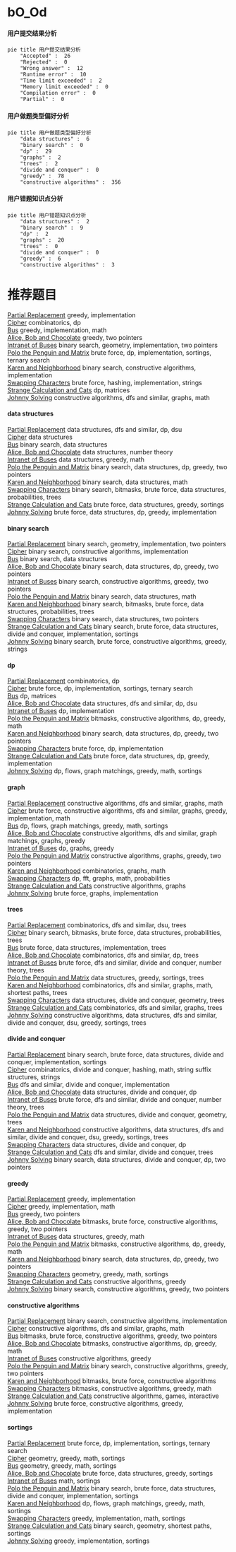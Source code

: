 # bO_Od
<!-- tabs:start -->
#### **用户提交结果分析**

```mermaid
pie title 用户提交结果分析
    "Accepted" :  26
    "Rejected" :  0
    "Wrong answer" :  12
    "Runtime error" :  10
    "Time limit exceeded" :  2
    "Memory limit exceeded" :  0
    "Compilation error" :  0
    "Partial" :  0
```
#### **用户做题类型偏好分析**

```mermaid
pie title 用户做题类型偏好分析
    "data structures" :  6
    "binary search" :  0
    "dp" :  29
    "graphs" :  2
    "trees" :  2
    "divide and conquer" :  0
    "greedy" :  78
    "constructive algorithms" :  356
```
#### **用户错题知识点分析**

```mermaid
pie title 用户错题知识点分析
    "data structures" :  2
    "binary search" :  9
    "dp" :  2
    "graphs" :  20
    "trees" :  0
    "divide and conquer" :  0
    "greedy" :  6
    "constructive algorithms" :  3
```
<!-- tabs:end -->
# 推荐题目
[Partial Replacement](http://codeforces.com/problemset/problem/1506/B)		greedy,
                        implementation		  
[Cipher](http://codeforces.com/problemset/problem/156/C)		combinatorics,
                        dp		  
[Bus](http://codeforces.com/problemset/problem/864/C)		greedy,
                        implementation,
                        math		  
[Alice, Bob and Chocolate](http://codeforces.com/problemset/problem/6/C)		greedy,
                        two pointers		  
[Intranet of Buses](https://codeforces.com/contest/781/problem/F)		binary search,
                        geometry,
                        implementation,
                        two pointers		  
[Polo the Penguin and Matrix](http://codeforces.com/problemset/problem/289/B)		brute force,
                        dp,
                        implementation,
                        sortings,
                        ternary search		  
[Karen and Neighborhood](http://codeforces.com/problemset/problem/815/E)		binary search,
                        constructive algorithms,
                        implementation		  
[Swapping Characters](http://codeforces.com/problemset/problem/903/E)		brute force,
                        hashing,
                        implementation,
                        strings		  
[Strange Calculation and Cats](http://codeforces.com/problemset/problem/593/E)		dp,
                        matrices		  
[Johnny Solving](http://codeforces.com/problemset/problem/1103/C)		constructive algorithms,
                        dfs and similar,
                        graphs,
                        math		  
<!-- tabs:start -->
#### **data structures**
[Partial Replacement](http://codeforces.com/problemset/problem/292/D)		data structures,
                        dfs and similar,
                        dp,
                        dsu		  
[Cipher](http://codeforces.com/problemset/problem/981/G)		data structures		  
[Bus](http://codeforces.com/problemset/problem/713/D)		binary search,
                        data structures		  
[Alice, Bob and Chocolate](http://codeforces.com/problemset/problem/870/F)		data structures,
                        number theory		  
[Intranet of Buses](http://codeforces.com/problemset/problem/1209/H)		data structures,
                        greedy,
                        math		  
[Polo the Penguin and Matrix](http://codeforces.com/problemset/problem/1492/C)		binary search,
                        data structures,
                        dp,
                        greedy,
                        two pointers		  
[Karen and Neighborhood](http://codeforces.com/problemset/problem/1490/G)		binary search,
                        data structures,
                        math		  
[Swapping Characters](http://codeforces.com/problemset/problem/1479/D)		binary search,
                        bitmasks,
                        brute force,
                        data structures,
                        probabilities,
                        trees		  
[Strange Calculation and Cats](http://codeforces.com/problemset/problem/1497/A)		brute force,
                        data structures,
                        greedy,
                        sortings		  
[Johnny Solving](http://codeforces.com/problemset/problem/1491/C)		brute force,
                        data structures,
                        dp,
                        greedy,
                        implementation		  
#### **binary search**
[Partial Replacement](https://codeforces.com/contest/781/problem/F)		binary search,
                        geometry,
                        implementation,
                        two pointers		  
[Cipher](http://codeforces.com/problemset/problem/815/E)		binary search,
                        constructive algorithms,
                        implementation		  
[Bus](http://codeforces.com/problemset/problem/713/D)		binary search,
                        data structures		  
[Alice, Bob and Chocolate](http://codeforces.com/problemset/problem/1492/C)		binary search,
                        data structures,
                        dp,
                        greedy,
                        two pointers		  
[Intranet of Buses](http://codeforces.com/problemset/problem/1463/D)		binary search,
                        constructive algorithms,
                        greedy,
                        two pointers		  
[Polo the Penguin and Matrix](http://codeforces.com/problemset/problem/1490/G)		binary search,
                        data structures,
                        math		  
[Karen and Neighborhood](http://codeforces.com/problemset/problem/1479/D)		binary search,
                        bitmasks,
                        brute force,
                        data structures,
                        probabilities,
                        trees		  
[Swapping Characters](http://codeforces.com/problemset/problem/1436/E)		binary search,
                        data structures,
                        two pointers		  
[Strange Calculation and Cats](http://codeforces.com/problemset/problem/1461/D)		binary search,
                        brute force,
                        data structures,
                        divide and conquer,
                        implementation,
                        sortings		  
[Johnny Solving](http://codeforces.com/problemset/problem/1493/C)		binary search,
                        brute force,
                        constructive algorithms,
                        greedy,
                        strings		  
#### **dp**
[Partial Replacement](http://codeforces.com/problemset/problem/156/C)		combinatorics,
                        dp		  
[Cipher](http://codeforces.com/problemset/problem/289/B)		brute force,
                        dp,
                        implementation,
                        sortings,
                        ternary search		  
[Bus](http://codeforces.com/problemset/problem/593/E)		dp,
                        matrices		  
[Alice, Bob and Chocolate](http://codeforces.com/problemset/problem/292/D)		data structures,
                        dfs and similar,
                        dp,
                        dsu		  
[Intranet of Buses](http://codeforces.com/problemset/problem/1206/B)		dp,
                        implementation		  
[Polo the Penguin and Matrix](http://codeforces.com/problemset/problem/1491/D)		bitmasks,
                        constructive algorithms,
                        dp,
                        greedy,
                        math		  
[Karen and Neighborhood](http://codeforces.com/problemset/problem/1492/C)		binary search,
                        data structures,
                        dp,
                        greedy,
                        two pointers		  
[Swapping Characters](https://codeforces.com/contest/1457/problem/C)		brute force,
                        dp,
                        implementation		  
[Strange Calculation and Cats](http://codeforces.com/problemset/problem/1491/C)		brute force,
                        data structures,
                        dp,
                        greedy,
                        implementation		  
[Johnny Solving](http://codeforces.com/problemset/problem/1437/C)		dp,
                        flows,
                        graph matchings,
                        greedy,
                        math,
                        sortings		  
#### **graph**
[Partial Replacement](http://codeforces.com/problemset/problem/1103/C)		constructive algorithms,
                        dfs and similar,
                        graphs,
                        math		  
[Cipher](http://codeforces.com/problemset/problem/1487/C)		brute force,
                        constructive algorithms,
                        dfs and similar,
                        graphs,
                        greedy,
                        implementation,
                        math		  
[Bus](http://codeforces.com/problemset/problem/1437/C)		dp,
                        flows,
                        graph matchings,
                        greedy,
                        math,
                        sortings		  
[Alice, Bob and Chocolate](http://codeforces.com/problemset/problem/1470/D)		constructive algorithms,
                        dfs and similar,
                        graph matchings,
                        graphs,
                        greedy		  
[Intranet of Buses](http://codeforces.com/problemset/problem/1476/C)		dp,
                        graphs,
                        greedy		  
[Polo the Penguin and Matrix](http://codeforces.com/problemset/problem/1304/D)		constructive algorithms,
                        graphs,
                        greedy,
                        two pointers		  
[Karen and Neighborhood](http://codeforces.com/problemset/problem/1475/C)		combinatorics,
                        graphs,
                        math		  
[Swapping Characters](http://codeforces.com/problemset/problem/553/E)		dp,
                        fft,
                        graphs,
                        math,
                        probabilities		  
[Strange Calculation and Cats](http://codeforces.com/problemset/problem/1495/C)		constructive algorithms,
                        graphs		  
[Johnny Solving](http://codeforces.com/problemset/problem/1510/K)		brute force,
                        graphs,
                        implementation		  
#### **trees**
[Partial Replacement](http://codeforces.com/problemset/problem/1254/E)		combinatorics,
                        dfs and similar,
                        dsu,
                        trees		  
[Cipher](http://codeforces.com/problemset/problem/1479/D)		binary search,
                        bitmasks,
                        brute force,
                        data structures,
                        probabilities,
                        trees		  
[Bus](http://codeforces.com/problemset/problem/1511/C)		brute force,
                        data structures,
                        implementation,
                        trees		  
[Alice, Bob and Chocolate](http://codeforces.com/problemset/problem/1499/F)		combinatorics,
                        dfs and similar,
                        dp,
                        trees		  
[Intranet of Buses](http://codeforces.com/problemset/problem/1491/E)		brute force,
                        dfs and similar,
                        divide and conquer,
                        number theory,
                        trees		  
[Polo the Penguin and Matrix](http://codeforces.com/problemset/problem/1466/D)		data structures,
                        greedy,
                        sortings,
                        trees		  
[Karen and Neighborhood](http://codeforces.com/problemset/problem/1495/D)		combinatorics,
                        dfs and similar,
                        graphs,
                        math,
                        shortest paths,
                        trees		  
[Swapping Characters](http://codeforces.com/problemset/problem/1303/G)		data structures,
                        divide and conquer,
                        geometry,
                        trees		  
[Strange Calculation and Cats](http://codeforces.com/problemset/problem/1454/E)		combinatorics,
                        dfs and similar,
                        graphs,
                        trees		  
[Johnny Solving](http://codeforces.com/problemset/problem/1494/D)		constructive algorithms,
                        data structures,
                        dfs and similar,
                        divide and conquer,
                        dsu,
                        greedy,
                        sortings,
                        trees		  
#### **divide and conquer**
[Partial Replacement](http://codeforces.com/problemset/problem/1461/D)		binary search,
                        brute force,
                        data structures,
                        divide and conquer,
                        implementation,
                        sortings		  
[Cipher](http://codeforces.com/problemset/problem/1466/G)		combinatorics,
                        divide and conquer,
                        hashing,
                        math,
                        string suffix structures,
                        strings		  
[Bus](http://codeforces.com/problemset/problem/1490/D)		dfs and similar,
                        divide and conquer,
                        implementation		  
[Alice, Bob and Chocolate](https://codeforces.com/contest/1483/problem/C)		data structures,
                        divide and conquer,
                        dp		  
[Intranet of Buses](http://codeforces.com/problemset/problem/1491/E)		brute force,
                        dfs and similar,
                        divide and conquer,
                        number theory,
                        trees		  
[Polo the Penguin and Matrix](http://codeforces.com/problemset/problem/1303/G)		data structures,
                        divide and conquer,
                        geometry,
                        trees		  
[Karen and Neighborhood](http://codeforces.com/problemset/problem/1494/D)		constructive algorithms,
                        data structures,
                        dfs and similar,
                        divide and conquer,
                        dsu,
                        greedy,
                        sortings,
                        trees		  
[Swapping Characters](http://codeforces.com/problemset/problem/1482/E)		data structures,
                        divide and conquer,
                        dp		  
[Strange Calculation and Cats](http://codeforces.com/problemset/problem/566/C)		dfs and similar,
                        divide and conquer,
                        trees		  
[Johnny Solving](http://codeforces.com/problemset/problem/1428/F)		binary search,
                        data structures,
                        divide and conquer,
                        dp,
                        two pointers		  
#### **greedy**
[Partial Replacement](http://codeforces.com/problemset/problem/1506/B)		greedy,
                        implementation		  
[Cipher](http://codeforces.com/problemset/problem/864/C)		greedy,
                        implementation,
                        math		  
[Bus](http://codeforces.com/problemset/problem/6/C)		greedy,
                        two pointers		  
[Alice, Bob and Chocolate](https://codeforces.com/contest/1501/problem/E)		bitmasks,
                        brute force,
                        constructive algorithms,
                        greedy,
                        two pointers		  
[Intranet of Buses](http://codeforces.com/problemset/problem/1209/H)		data structures,
                        greedy,
                        math		  
[Polo the Penguin and Matrix](http://codeforces.com/problemset/problem/1491/D)		bitmasks,
                        constructive algorithms,
                        dp,
                        greedy,
                        math		  
[Karen and Neighborhood](http://codeforces.com/problemset/problem/1492/C)		binary search,
                        data structures,
                        dp,
                        greedy,
                        two pointers		  
[Swapping Characters](https://codeforces.com/contest/1496/problem/C)		geometry,
                        greedy,
                        math,
                        sortings		  
[Strange Calculation and Cats](http://codeforces.com/problemset/problem/1493/A)		constructive algorithms,
                        greedy		  
[Johnny Solving](http://codeforces.com/problemset/problem/1463/D)		binary search,
                        constructive algorithms,
                        greedy,
                        two pointers		  
#### **constructive algorithms**
[Partial Replacement](http://codeforces.com/problemset/problem/815/E)		binary search,
                        constructive algorithms,
                        implementation		  
[Cipher](http://codeforces.com/problemset/problem/1103/C)		constructive algorithms,
                        dfs and similar,
                        graphs,
                        math		  
[Bus](https://codeforces.com/contest/1501/problem/E)		bitmasks,
                        brute force,
                        constructive algorithms,
                        greedy,
                        two pointers		  
[Alice, Bob and Chocolate](http://codeforces.com/problemset/problem/1491/D)		bitmasks,
                        constructive algorithms,
                        dp,
                        greedy,
                        math		  
[Intranet of Buses](http://codeforces.com/problemset/problem/1493/A)		constructive algorithms,
                        greedy		  
[Polo the Penguin and Matrix](http://codeforces.com/problemset/problem/1463/D)		binary search,
                        constructive algorithms,
                        greedy,
                        two pointers		  
[Karen and Neighborhood](https://codeforces.com/contest/1456/problem/B)		bitmasks,
                        brute force,
                        constructive algorithms		  
[Swapping Characters](http://codeforces.com/problemset/problem/1492/D)		bitmasks,
                        constructive algorithms,
                        greedy,
                        math		  
[Strange Calculation and Cats](https://codeforces.com/contest/1504/problem/D)		constructive algorithms,
                        games,
                        interactive		  
[Johnny Solving](https://codeforces.com/contest/1483/problem/A)		brute force,
                        constructive algorithms,
                        greedy,
                        implementation		  
#### **sortings**
[Partial Replacement](http://codeforces.com/problemset/problem/289/B)		brute force,
                        dp,
                        implementation,
                        sortings,
                        ternary search		  
[Cipher](https://codeforces.com/contest/1496/problem/C)		geometry,
                        greedy,
                        math,
                        sortings		  
[Bus](http://codeforces.com/problemset/problem/1495/A)		geometry,
                        greedy,
                        math,
                        sortings		  
[Alice, Bob and Chocolate](http://codeforces.com/problemset/problem/1497/A)		brute force,
                        data structures,
                        greedy,
                        sortings		  
[Intranet of Buses](http://codeforces.com/problemset/problem/1427/A)		math,
                        sortings		  
[Polo the Penguin and Matrix](http://codeforces.com/problemset/problem/1461/D)		binary search,
                        brute force,
                        data structures,
                        divide and conquer,
                        implementation,
                        sortings		  
[Karen and Neighborhood](http://codeforces.com/problemset/problem/1437/C)		dp,
                        flows,
                        graph matchings,
                        greedy,
                        math,
                        sortings		  
[Swapping Characters](http://codeforces.com/problemset/problem/1473/A)		greedy,
                        implementation,
                        math,
                        sortings		  
[Strange Calculation and Cats](http://codeforces.com/problemset/problem/1486/B)		binary search,
                        geometry,
                        shortest paths,
                        sortings		  
[Johnny Solving](http://codeforces.com/problemset/problem/1480/B)		greedy,
                        implementation,
                        sortings		  
<!-- tabs:end -->

